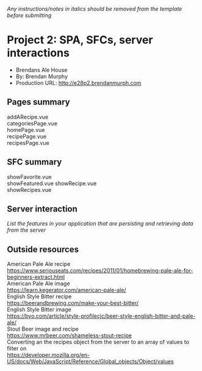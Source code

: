 *Any instructions/notes in italics should be removed from the template before submitting*

# Project 2: SPA, SFCs, server interactions
+ Brendans Ale House
+ By: Brendan Murphy
+ Production URL: <http://e28p2.brendanmurph.com>

## Pages summary
addARecipe.vue      
categoriesPage.vue    
homePage.vue    
recipePage.vue    
recipesPage.vue    

## SFC summary
showFavorite.vue  
showFeatured.vue
showRecipe.vue  
showRecipes.vue
  
## Server interaction
*List the features in your application that are persisting and retrieving data from the server*

## Outside resources
American Pale Ale recipe  
https://www.seriouseats.com/recipes/2011/01/homebrewing-pale-ale-for-beginners-extract.html  
American Pale Ale image  
https://learn.kegerator.com/american-pale-ale/  
English Style Bitter recipe  
https://beerandbrewing.com/make-your-best-bitter/  
English Style Bitter image  
https://byo.com/article/style-profilecjc/beer-style-english-bitter-and-pale-ale/  
Stout Beer image and recipe   
https://www.mrbeer.com/shameless-stout-recipe  
Converting an the recipes object from the server to an array of values to filter on  
https://developer.mozilla.org/en-US/docs/Web/JavaScript/Reference/Global_objects/Object/values  

